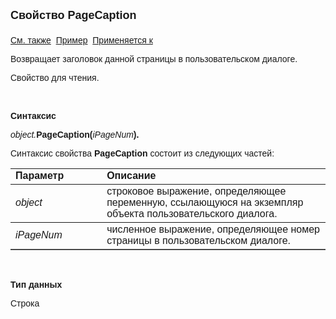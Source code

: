 <html>
<head>
<title>Диалог\PageCaption</title>
</head>

<body>

<p><font size="4" face="Arial"><strong>Свойство PageCaption<br>
<br>
</strong></font><font face="Arial"><a href="AddPage.html">См. также</a>&nbsp;
<u>Пример</u>&nbsp; <a href="../Asustpar.html">Применяется к</a></font></p>

<p><font face="Arial">Возвращает заголовок данной страницы в 
пользовательском диалоге.</font></p>

<p><font face="Arial">Свойство для чтения.
</font></p>

<p class="label">&nbsp;</p>

<p class="label"><font face="Arial"><b>Синтаксис</b></font></p>

<p><font face="Arial"><em>object.</em><strong>PageCaption(</strong><em>iPageNum</em><strong>).</strong></font></p>

<p><font face="Arial">Синтаксис свойства <strong>PageCaption </strong>
состоит из следующих частей:</font></p>

<table border="1" cellPadding="5" cols="2" frame="below" rules="rows">
<TBODY>
  <tr vAlign="top">
    <td class="label" width="29%"><font face="Arial"><b>Параметр</b></font></td>
    <td class="label" width="71%"><font face="Arial"><strong>Описание</strong></font></td>
  </tr>
  <tr>
    <td width="29%"><em><font face="Arial">object</font></em></td>
    <td width="71%"><font face="Arial">строковое выражение, 
	определяющее переменную, ссылающуюся на экземпляр объекта пользовательского 
	диалога.</font></td>
  </tr>
  <tr>
    <td width="29%"><font face="Arial"><em>iPageNum</em></font></td>
    <td width="71%"><font face="Arial">численное выражение, 
	определяющее номер страницы в пользовательском диалоге.</font></td>
  </tr>
</table>

<p>&nbsp;</p>

<p class="label"><font face="Arial"><b>Тип данных</b></font></p>

<p class="label"><font face="Arial">Строка</font></p>

<p>&nbsp;</p>
</body>
</html>
